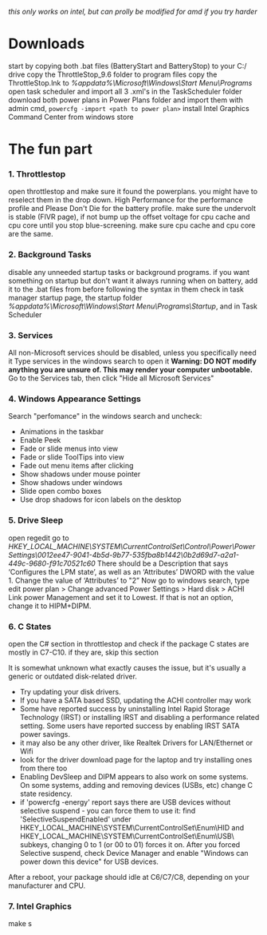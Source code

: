 *this only works on intel, but can prolly be modified for amd if you try harder*

# Downloads

start by copying both .bat files (BatteryStart and BatteryStop) to your C:/ drive
copy the ThrottleStop_9.6 folder to program files
copy the ThrottleStop.lnk to *%appdata%\Microsoft\Windows\Start Menu\Programs*
open task scheduler and import all 3 .xml's in the TaskScheduler folder
download both power plans in Power Plans folder and import them with admin cmd, `powercfg -import <path to power plan>`
install Intel Graphics Command Center from windows store

# The fun part

### 1. Throttlestop
open throttlestop and make sure it found the powerplans. you might have to reselect them in the drop down. High Performance for the performance profile and Please Don't Die for the battery profile.
make sure the undervolt is stable (FIVR page), if not bump up the offset voltage for cpu cache and cpu core until you stop blue-screening. make sure cpu cache and cpu core are the same.

### 2. Background Tasks
disable any unneeded startup tasks or background programs. if you want  something on startup but don't want it always running when on battery, add it to the .bat files from before following the syntax in them
check in task manager startup page, the startup folder *%appdata%\Microsoft\Windows\Start Menu\Programs\Startup*, and in Task Scheduler

### 3. Services
All non-Microsoft services should be disabled, unless you specifically need it
Type services in the windows search to open it
**Warning: DO NOT modify anything you are unsure of. This may render your computer unbootable.**
Go to the Services tab, then click "Hide all Microsoft Services"

### 4. Windows Appearance Settings 
Search "perfomance" in the windows search and uncheck:
- Animations in the taskbar
- Enable Peek
- Fade or slide menus into view
- Fade or slide ToolTips into view
- Fade out menu items after clicking
- Show shadows under mouse pointer
- Show shadows under windows
- Slide open combo boxes
- Use drop shadows for icon labels on the desktop

### 5. Drive Sleep
open regedit
go to *HKEY_LOCAL_MACHINE\SYSTEM\CurrentControlSet\Control\Power\PowerSettings\0012ee47-9041-4b5d-9b77-535fba8b1442\0b2d69d7-a2a1-449c-9680-f91c70521c60*
There should be a Description that says ‘Configures the LPM state’, as well as an ‘Attributes’ DWORD with the value 1. Change the value of ‘Attributes’ to "2”
Now go to windows search, type edit power plan > Change advanced Power Settings > Hard disk > ACHI Link power Management and set it to Lowest. If that is not an option, change it to HIPM+DIPM.

### 6. C States
open the C# section in throttlestop and check if the package C states are mostly in C7-C10. if they are, skip this section

It is somewhat unknown what exactly causes the issue, but it's usually a generic or outdated disk-related driver. 
- Try updating your disk drivers. 
- If you have a SATA based SSD, updating the ACHI controller may work
- Some have reported success by uninstalling Intel Rapid Storage Technology (IRST) or installing IRST and disabling a performance related setting. Some users have reported success by enabling IRST SATA power savings.
- it may also be any other driver, like Realtek Drivers for LAN/Ethernet or Wifi
- look for the driver download page for the laptop and try installing ones from there too
- Enabling DevSleep and DIPM appears to also work on some systems. On some systems, adding and removing devices (USBs, etc) change C state residency.
- if 'powercfg -energy' report says there are USB devices without selective suspend - you can force them to use it: 
    find 'SelectiveSuspendEnabled' under HKEY_LOCAL_MACHINE\SYSTEM\CurrentControlSet\Enum\HID and HKEY_LOCAL_MACHINE\SYSTEM\CurrentControlSet\Enum\USB\ subkeys, changing 0 to 1 (or 00 to 01) forces it on.
    After you forced Selective suspend, check Device Manager and enable "Windows can power down this device" for USB devices.

After a reboot, your package should idle at C6/C7/C8, depending on your manufacturer and CPU.

### 7. Intel Graphics 
make s